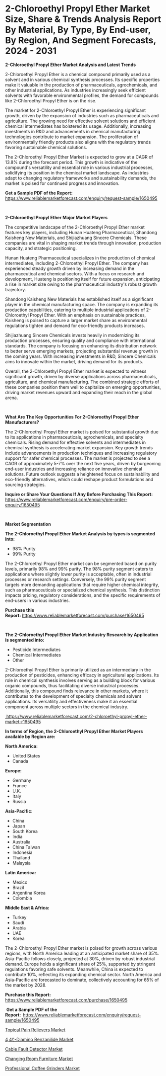 <p><h1>2-Chloroethyl Propyl Ether Market Size, Share & Trends Analysis Report By Material, By Type, By End-user, By Region, And Segment Forecasts, 2024 - 2031</h1></p><p><strong>2-Chloroethyl Propyl Ether Market Analysis and Latest Trends</strong></p>
<p><p>2-Chloroethyl Propyl Ether is a chemical compound primarily used as a solvent and in various chemical synthesis processes. Its specific properties make it valuable in the production of pharmaceuticals, agrochemicals, and other industrial applications. As industries increasingly seek efficient solvents with favorable environmental profiles, the demand for compounds like 2-Chloroethyl Propyl Ether is on the rise.</p><p>The market for 2-Chloroethyl Propyl Ether is experiencing significant growth, driven by the expansion of industries such as pharmaceuticals and agriculture. The growing need for effective solvent solutions and efficient chemical intermediates has bolstered its usage. Additionally, increasing investments in R&D and advancements in chemical manufacturing technologies contribute to market expansion. The proliferation of environmentally friendly products also aligns with the regulatory trends favoring sustainable chemical solutions.</p><p>The 2-Chloroethyl Propyl Ether Market is expected to grow at a CAGR of 13.8% during the forecast period. This growth is indicative of the compound's versatility and essential role in various industrial processes, solidifying its position in the chemical market landscape. As industries adapt to changing regulatory frameworks and sustainability demands, the market is poised for continued progress and innovation.</p></p>
<p><strong>Get a Sample PDF of the Report:&nbsp;</strong> <a href="https://www.reliablemarketforecast.com/enquiry/request-sample/1650495?utm_campaign=1108&utm_medium=2&utm_source=Github&utm_content=ia&utm_term=26092024&utm_id=2-chloroethyl-propyl-ether">https://www.reliablemarketforecast.com/enquiry/request-sample/1650495</a></p>
<p>&nbsp;</p>
<p><strong>2-Chloroethyl Propyl Ether Major Market Players</strong></p>
<p><p>The competitive landscape of the 2-Chloroethyl Propyl Ether market features key players, including Hunan Huateng Pharmaceutical, Shandong Kaisheng New Materials, and Shijiazhuang Sincere Chemicals. These companies are vital in shaping market trends through innovation, production capacity, and strategic positioning.</p><p>Hunan Huateng Pharmaceutical specializes in the production of chemical intermediates, including 2-Chloroethyl Propyl Ether. The company has experienced steady growth driven by increasing demand in the pharmaceutical and chemical sectors. With a focus on research and development, Huateng is positioning itself for future expansion, anticipating a rise in market size owing to the pharmaceutical industry's robust growth trajectory.</p><p>Shandong Kaisheng New Materials has established itself as a significant player in the chemical manufacturing space. The company is expanding its production capabilities, catering to multiple industrial applications of 2-Chloroethyl Propyl Ether. With an emphasis on sustainable practices, Kaisheng is poised to capture a larger market share as environmental regulations tighten and demand for eco-friendly products increases.</p><p>Shijiazhuang Sincere Chemicals invests heavily in modernizing its production processes, ensuring quality and compliance with international standards. The company is focusing on enhancing its distribution network to better serve emerging markets, projecting substantial revenue growth in the coming years. With increasing investments in R&D, Sincere Chemicals aims to innovate within the market, driving demand for its products.</p><p>Overall, the 2-Chloroethyl Propyl Ether market is expected to witness significant growth, driven by diverse applications across pharmaceuticals, agriculture, and chemical manufacturing. The combined strategic efforts of these companies position them well to capitalize on emerging opportunities, driving market revenues upward and expanding their reach in the global arena.</p></p>
<p>&nbsp;</p>
<p><strong>What Are The Key Opportunities For 2-Chloroethyl Propyl Ether Manufacturers?</strong></p>
<p><p>The 2-Chloroethyl Propyl Ether market is poised for substantial growth due to its applications in pharmaceuticals, agrochemicals, and specialty chemicals. Rising demand for effective solvents and intermediates in chemical synthesis is accelerating market expansion. Key growth trends include advancements in production techniques and increasing regulatory support for safer chemical processes. The market is projected to see a CAGR of approximately 5-7% over the next five years, driven by burgeoning end-user industries and increasing reliance on innovative chemical solutions. Future outlook suggests a heightened focus on sustainability and eco-friendly alternatives, which could reshape product formulations and sourcing strategies.</p></p>
<p><strong>Inquire or Share Your Questions If Any Before Purchasing This Report:</strong> <a href="https://www.reliablemarketforecast.com/enquiry/pre-order-enquiry/1650495?utm_campaign=1108&utm_medium=2&utm_source=Github&utm_content=ia&utm_term=26092024&utm_id=2-chloroethyl-propyl-ether">https://www.reliablemarketforecast.com/enquiry/pre-order-enquiry/1650495</a></p>
<p>&nbsp;</p>
<p><strong>Market Segmentation</strong></p>
<p><strong>The 2-Chloroethyl Propyl Ether Market Analysis by types is segmented into:</strong></p>
<p><ul><li>98% Purity</li><li>99% Purity</li></ul></p>
<p><p>The 2-Chloroethyl Propyl Ether market can be segmented based on purity levels, primarily 98% and 99% purity. The 98% purity segment caters to applications where slightly lower purity is acceptable, often in industrial processes or research settings. Conversely, the 99% purity segment targets more demanding applications that require higher chemical integrity, such as pharmaceuticals or specialized chemical synthesis. This distinction impacts pricing, regulatory considerations, and the specific requirements of end-users in various industries.</p></p>
<p><strong>Purchase this Report:&nbsp;</strong><a href="https://www.reliablemarketforecast.com/purchase/1650495?utm_campaign=1108&utm_medium=2&utm_source=Github&utm_content=ia&utm_term=26092024&utm_id=2-chloroethyl-propyl-ether">https://www.reliablemarketforecast.com/purchase/1650495</a></p>
<p>&nbsp;</p>
<p><strong>The 2-Chloroethyl Propyl Ether Market Industry Research by Application is segmented into:</strong></p>
<p><ul><li>Pesticide Intermediates</li><li>Chemical Intermediates</li><li>Other</li></ul></p>
<p><p>2-Chloroethyl Propyl Ether is primarily utilized as an intermediary in the production of pesticides, enhancing efficacy in agricultural applications. Its role in chemical synthesis involves serving as a building block for various organic compounds, thus facilitating diverse industrial processes. Additionally, this compound finds relevance in other markets, where it contributes to the development of specialty chemicals and solvent applications. Its versatility and effectiveness make it an essential component across multiple sectors in the chemical industry.</p></p>
<p><a href="https://www.reliablemarketforecast.com/2-chloroethyl-propyl-ether-market-r1650495?utm_campaign=1108&utm_medium=2&utm_source=Github&utm_content=ia&utm_term=26092024&utm_id=2-chloroethyl-propyl-ether">&nbsp;https://www.reliablemarketforecast.com/2-chloroethyl-propyl-ether-market-r1650495</a></p>
<p><strong>In terms of Region, the 2-Chloroethyl Propyl Ether Market Players available by Region are:</strong></p>
<p>
    <p> <strong> North America: </strong>
        <ul>
            <li>United States</li>
            <li>Canada</li>
        </ul>
        </p> 
    <p> <strong> Europe: </strong>
        <ul>
            <li>Germany</li>
            <li>France</li>
            <li>U.K.</li>
            <li>Italy</li>
            <li>Russia</li>
        </ul>
        </p> 
    <p> <strong> Asia-Pacific: </strong>
        <ul>
            <li>China</li>
            <li>Japan</li>
            <li>South Korea</li>
            <li>India</li>
            <li>Australia</li>
            <li>China Taiwan</li>
            <li>Indonesia</li>
            <li>Thailand</li>
            <li>Malaysia</li>
        </ul>
        </p> 
    <p> <strong> Latin America: </strong>
        <ul>
            <li>Mexico</li>
            <li>Brazil</li>
            <li>Argentina Korea</li>
            <li>Colombia</li>
        </ul>
        </p> 
    <p> <strong> Middle East & Africa: </strong>
        <ul>
            <li>Turkey</li>
            <li>Saudi</li>
            <li>Arabia</li>
            <li>UAE</li>
            <li>Korea</li>
        </ul>
    </p>
    </p>
<p><p>The 2-Chloroethyl Propyl Ether market is poised for growth across various regions, with North America leading at an anticipated market share of 35%. Asia-Pacific follows closely, projected at 30%, driven by robust industrial demand. Europe holds a significant share of 25%, supported by stringent regulations favoring safe solvents. Meanwhile, China is expected to contribute 10%, reflecting its expanding chemical sector. North America and Asia-Pacific are forecasted to dominate, collectively accounting for 65% of the market by 2028.</p></p>
<p><strong>Purchase this Report: </strong><a href="https://www.reliablemarketforecast.com/purchase/1650495?utm_campaign=1108&utm_medium=2&utm_source=Github&utm_content=ia&utm_term=26092024&utm_id=2-chloroethyl-propyl-ether">https://www.reliablemarketforecast.com/purchase/1650495</a></p>
<p>&nbsp;<strong>Get a Sample PDF of the Report:&nbsp;&nbsp;</strong><a href="https://www.reliablemarketforecast.com/enquiry/request-sample/1650495?utm_campaign=1108&utm_medium=2&utm_source=Github&utm_content=ia&utm_term=26092024&utm_id=2-chloroethyl-propyl-ether">https://www.reliablemarketforecast.com/enquiry/request-sample/1650495</a></p>
<p><strong></strong></p>
<p><p><a href="https://www.linkedin.com/pulse/strategic-market-insights-navigating-global-topical-pain-4qmmc?trackingId=9SgC4T8YQD6QrI2immL2gA%3D%3D&utm_campaign=1108&utm_medium=2&utm_source=Github&utm_content=ia&utm_term=26092024&utm_id=2-chloroethyl-propyl-ether">Topical Pain Relievers Market</a></p><p><a href="https://github.com/CliffMedina6/Market-Research-Report-List-6/blob/main/44-diamino-benzanilide-market.md?utm_campaign=1108&utm_medium=2&utm_source=Github&utm_content=ia&utm_term=26092024&utm_id=2-chloroethyl-propyl-ether">4,4\'-Diamino Benzanilide Market</a></p><p><a href="https://www.linkedin.com/pulse/cable-fault-detector-industry-sector-new-technologies-market-ouspf?trackingId=c7S%2BDfLcT56c0YuvuOAfjg%3D%3D&utm_campaign=1108&utm_medium=2&utm_source=Github&utm_content=ia&utm_term=26092024&utm_id=2-chloroethyl-propyl-ether">Cable Fault Detector Market</a></p><p><a href="https://issuu.com/reportprime-2/docs/changing-room-furniture-market-size_0e0c299042f0f9?utm_campaign=1108&utm_medium=2&utm_source=Github&utm_content=ia&utm_term=26092024&utm_id=2-chloroethyl-propyl-ether">Changing Room Furniture Market</a></p><p><a href="https://issuu.com/reportprime-2/docs/professional-coffee-grinders-market_871a46f010772d?utm_campaign=1108&utm_medium=2&utm_source=Github&utm_content=ia&utm_term=26092024&utm_id=2-chloroethyl-propyl-ether">Professional Coffee Grinders Market</a></p></p>